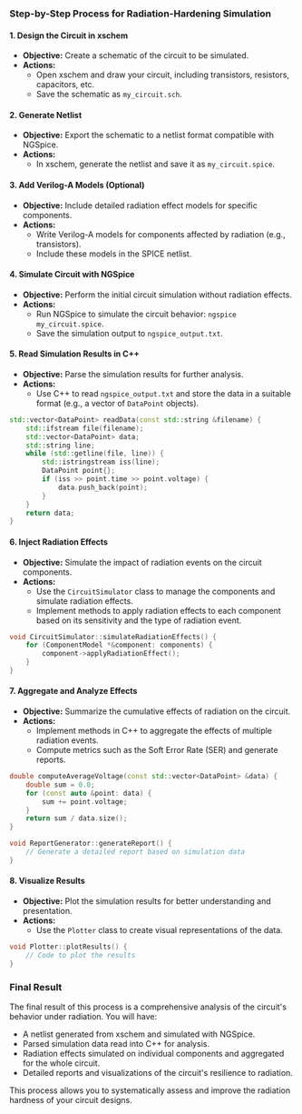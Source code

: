 ### Step-by-Step Process for Radiation-Hardening Simulation

#### 1. **Design the Circuit in xschem**
   - **Objective:** Create a schematic of the circuit to be simulated.
   - **Actions:**
     - Open xschem and draw your circuit, including transistors, resistors, capacitors, etc.
     - Save the schematic as `my_circuit.sch`.

#### 2. **Generate Netlist**
   - **Objective:** Export the schematic to a netlist format compatible with NGSpice.
   - **Actions:**
     - In xschem, generate the netlist and save it as `my_circuit.spice`.

#### 3. **Add Verilog-A Models (Optional)**
   - **Objective:** Include detailed radiation effect models for specific components.
   - **Actions:**
     - Write Verilog-A models for components affected by radiation (e.g., transistors).
     - Include these models in the SPICE netlist.

#### 4. **Simulate Circuit with NGSpice**
   - **Objective:** Perform the initial circuit simulation without radiation effects.
   - **Actions:**
     - Run NGSpice to simulate the circuit behavior: `ngspice my_circuit.spice`.
     - Save the simulation output to `ngspice_output.txt`.

#### 5. **Read Simulation Results in C++**
   - **Objective:** Parse the simulation results for further analysis.
   - **Actions:**
     - Use C++ to read `ngspice_output.txt` and store the data in a suitable format (e.g., a vector of `DataPoint` objects).

```cpp
std::vector<DataPoint> readData(const std::string &filename) {
    std::ifstream file(filename);
    std::vector<DataPoint> data;
    std::string line;
    while (std::getline(file, line)) {
        std::istringstream iss(line);
        DataPoint point{};
        if (iss >> point.time >> point.voltage) {
            data.push_back(point);
        }
    }
    return data;
}
```

#### 6. **Inject Radiation Effects**
   - **Objective:** Simulate the impact of radiation events on the circuit components.
   - **Actions:**
     - Use the `CircuitSimulator` class to manage the components and simulate radiation effects.
     - Implement methods to apply radiation effects to each component based on its sensitivity and the type of radiation event.

```cpp
void CircuitSimulator::simulateRadiationEffects() {
    for (ComponentModel *&component: components) {
        component->applyRadiationEffect();
    }
}
```

#### 7. **Aggregate and Analyze Effects**
   - **Objective:** Summarize the cumulative effects of radiation on the circuit.
   - **Actions:**
     - Implement methods in C++ to aggregate the effects of multiple radiation events.
     - Compute metrics such as the Soft Error Rate (SER) and generate reports.

```cpp
double computeAverageVoltage(const std::vector<DataPoint> &data) {
    double sum = 0.0;
    for (const auto &point: data) {
        sum += point.voltage;
    }
    return sum / data.size();
}

void ReportGenerator::generateReport() {
    // Generate a detailed report based on simulation data
}
```

#### 8. **Visualize Results**
   - **Objective:** Plot the simulation results for better understanding and presentation.
   - **Actions:**
     - Use the `Plotter` class to create visual representations of the data.

```cpp
void Plotter::plotResults() {
    // Code to plot the results
}
```

### Final Result

The final result of this process is a comprehensive analysis of the circuit's behavior under radiation. You will have:
- A netlist generated from xschem and simulated with NGSpice.
- Parsed simulation data read into C++ for analysis.
- Radiation effects simulated on individual components and aggregated for the whole circuit.
- Detailed reports and visualizations of the circuit's resilience to radiation.

This process allows you to systematically assess and improve the radiation hardness of your circuit designs.
